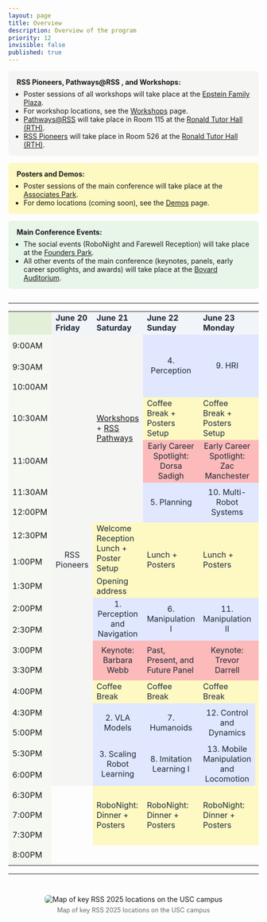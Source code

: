 ```yaml
---
layout: page
title: Overview
description: Overview of the program
priority: 12
invisible: false
published: true
---
```



<style>
@media (max-width: 600px) {
  .schedule {
    display: table !important;
    width: 100% !important;
    overflow-x: auto;
  }
}
</style>

<style>
  :root {
    --modern-indigo: #e0e7ff;
    --modern-soft-gold: #fef9c3;
    --modern-deep-red: #dc2626;
    --modern-soft-red: #fcd5ce;
    --modern-faded-coral: #fcbaba;
    --modern-soft-orange: #fdeacc;
    --modern-date-light: #f1f5f9;
    --modern-warm-gray: #f5f5f4;
    --modern-sky-blue: #bae6fd;
    --modern-charcoal: #1f2937;
  }

  .date-block {
    background-color: var(--modern-date-light);
    color: var(--modern-charcoal);
    font-weight: bold;
  }

  .session-block {
    background-color: var(--modern-indigo);
    color: var(--modern-charcoal);
  }

  .event-block {
    background-color: var(--modern-faded-coral);
    color: var(--modern-charcoal);
  }

  .keynote-block {
    background-color: var(--modern-faded-coral);
    color: var(--modern-charcoal);
  }

  .break-block {
    background-color: var(--modern-soft-gold);
    color: var(--modern-charcoal);
  }

  .workshop-block {
    background-color: var(--modern-warm-gray);
    color: var(--modern-charcoal);
  }

  .highlight-block {
    background-color: var(--usc-gold);
    color: var(--modern-charcoal);
  }

  .block-link {
    display: flex;
    width: 100%;
    height: 100%;
    text-decoration: none;
    color: inherit;
    /* padding: 0.5em; */
    box-sizing: border-box;
    justify-content: center;     /* Center horizontally */
    align-items: center;         /* Center vertically */
    text-align: center;          /* Ensure multiline text is centered */
  }
</style>


<style>
  .schedule td {
    min-height: 40px !important;
    height: 40px !important;
    transition: background-color 0.2s ease, filter 0.2s ease;
  }

  .schedule td:hover {
    filter: brightness(1.2);
    cursor: pointer;
  }
</style>

<div style="display: flex; flex-direction: column; gap: 1em; margin-bottom: 2em;">

  <div style="background-color: var(--modern-warm-gray); padding: 1em 1.2em; border-radius: 6px;">
    <strong>RSS Pioneers, Pathways@RSS , and Workshops:</strong>
    <ul style="margin: 0.5em 0 0 1em; padding: 0;">
      <li>Poster sessions of all workshops will take place at the <a href="https://maps.app.goo.gl/YTtHP12vrTdBQpce9">Epstein Family Plaza</a>.</li>
      <li>For workshop locations, see the <a href="{{ site.baseurl }}/program/workshops/">Workshops</a> page.</li>
      <li><a href="{{ site.baseurl }}/program/pathways/">Pathways@RSS</a>  will take place in Room 115 at the <a href="https://maps.app.goo.gl/ceZrio6J48qrKjR2A">Ronald Tutor Hall (RTH)</a>.</li>
      <li><a href="{{ site.baseurl }}/program/pioneers/">RSS Pioneers</a> will take place in Room 526 at the <a href="https://maps.app.goo.gl/ceZrio6J48qrKjR2A">Ronald Tutor Hall (RTH)</a>.</li>
    </ul>
  </div>

  <div style="background-color: var(--modern-soft-gold); padding: 1em 1.2em; border-radius: 6px;">
    <strong>Posters and Demos:</strong>
    <ul style="margin: 0.5em 0 0 1em; padding: 0;">
      <li>Poster sessions of the main conference will take place at the <a href="https://maps.app.goo.gl/Hno98qim4BKMVFc59">Associates Park</a>.</li>
      <li>For demo locations (coming soon), see the <a href="{{ site.baseurl }}/program/demos/">Demos</a> page.</li>
    </ul>
  </div>

  <div style="background-color: #e8f5e9; padding: 1em 1.2em; border-radius: 6px;">
    <strong>Main Conference Events:</strong>
    <ul style="margin: 0.5em 0 0 1em; padding: 0;">
       <li>The social events (RoboNight and Farewell Reception) will take place at the <a href="https://maps.app.goo.gl/KBvJUBtyXxn319QG8">Founders Park</a>.</li>
      <li>All other events of the main conference (keynotes, panels, early career spotlights, and awards) will take place at the <a href="https://maps.app.goo.gl/gmsxcUqwNSfjsuHL8">Bovard Auditorium</a>.</li>
    </ul>
  </div>

</div>

---

<table class="schedule" cellspacing="0" border="0">
       <tr>
              <td style="width: 5em; border: none; background-color: #E2F0D9;"></td>
              <td class="date-block" style="width: 16%;">June 20<br>Friday</td>
              <td class="date-block" style="width: 16%;">June 21<br>Saturday</td>
              <td class="date-block" style="width: 16%;">June 22<br>Sunday</td>
              <td class="date-block" style="width: 16%;">June 23<br>Monday</td>
              <td class="date-block" style="width: 16%;">June 24<br>Tuesday</td>
              <td class="date-block" style="width: 16%;">June 25<br>Wednesday</td>
       </tr>
       <tr>
              <td style="background-color: #E2F0D950;">9:00AM</td>
              <td rowspan="19" class="workshop-block">
              <a class="block-link" href="{{ site.baseurl }}/program/pioneers/">RSS Pioneers</a>
              </td>
              <td rowspan="7" class="workshop-block">
              <a href="{{ site.baseurl }}/program/workshops/">Workshops</a> + <a href="{{ site.baseurl }}/program/pathways/">RSS Pathways</a>
              </td>
              <td rowspan="3" class="session-block">
              <a class="block-link" href="{{ site.baseurl }}/program/papersession/?session=4.+Perception">4. Perception</a>
              </td>
              <!-- <td rowspan="3" class="session-block">
              <a href="{{ site.baseurl }}/program/papersession/?session=9.+HRI">9. HRI</a>
              </td> -->
              <td rowspan="3" class="session-block">
              <a class="block-link" href="{{ site.baseurl }}/program/papersession/?session=9.+HRI">9. HRI</a>
              </td>
              <td rowspan="1" class="session-block">
              <a class="block-link" href="{{ site.baseurl }}/program/papersession/?session=14.+Robot+Design">14. Robot Design</a>
              </td>
              <td rowspan="19" class="workshop-block" style="text-align: center; vertical-align: middle;">
              <a href="{{ site.baseurl }}/program/workshops/">Workshops</a>
              </td>
              <td style="display:none;">&nbsp;</td>
       </tr>
       <tr>
              <td style="background-color: #E2F0D950;">9:30AM</td>
              <td rowspan="2" class="session-block">
              <a class="block-link" href="{{ site.baseurl }}/program/papersession/?session=15.+Navigation">15. Navigation</a>
              </td>
       </tr>
       <tr>
              <td style="background-color: #E2F0D950;">10:00AM</td>
       </tr>
       <tr>
              <td style="background-color: #E2F0D950;">10:30AM</td>
              <td rowspan="1" class="break-block">Coffee Break  + Posters Setup</td>
              <td rowspan="1" class="break-block">Coffee Break  + Posters Setup</td>
              <td rowspan="1" class="break-block">Coffee Break  + Posters Setup</td>
       </tr>
       <tr>
              <td style="background-color: #E2F0D950;">11:00AM</td>
              <td rowspan="1" class="event-block">
              <a class="block-link" href="{{ site.baseurl }}/program/earlycareer/">Early Career Spotlight:<br>Dorsa Sadigh</a>
              </td>
              <td rowspan="1" class="event-block">
              <a class="block-link" href="{{ site.baseurl }}/program/earlycareer/">Early Career Spotlight:<br>Zac Manchester</a>
              </td>
              <td rowspan="1" class="event-block">Awards Ceremony</td>
       </tr>
       <tr>
              <td style="background-color: #E2F0D950;">11:30AM</td>
              <td rowspan="2" class="session-block">
              <a class="block-link" href="{{ site.baseurl }}/program/papersession/?session=5.+Planning">5. Planning</a>
              </td>
              <td rowspan="2" class="session-block">
              <a class="block-link" href="{{ site.baseurl }}/program/papersession/?session=10.+Multi-Robot+Systems">10. Multi-Robot Systems</a>
              </td>
              <td rowspan="2" class="session-block">
              <a class="block-link" href="{{ site.baseurl }}/program/papersession/?session=16.+Manipulation+III">16. Manipulation III</a>
              </td>
       </tr>
       <tr>
              <td style="background-color: #E2F0D950;">12:00PM</td>
       </tr>
       <tr>
              <td style="background-color: #E2F0D950;">12:30PM</td>
              <td rowspan="2" class="break-block">Welcome Reception Lunch + Poster Setup</td>
              <td rowspan="3" class="break-block">Lunch + Posters</td>
              <td rowspan="3" class="break-block">Lunch + Posters</td>
              <td rowspan="3" class="break-block">Lunch + Posters</td>
       </tr>
       <tr>
              <td style="background-color: #E2F0D950;">1:00PM</td>
       </tr>
       <tr>
              <td style="background-color: #E2F0D950;">1:30PM</td>
              <td rowspan="1" class="break-block">Opening address</td>
       </tr>
       <tr>
              <td style="background-color: #E2F0D950;">2:00PM</td>
              <td rowspan="2" class="session-block">
              <a class="block-link" href="{{ site.baseurl }}/program/papersession/?session=1.+Perception+and+Navigation">1. Perception and Navigation</a>
              </td>
              <td rowspan="2" class="session-block">
              <a class="block-link" href="{{ site.baseurl }}/program/papersession/?session=6.+Manipulation+I">6.<br>Manipulation I</a>
              </td>
              <td rowspan="2" class="session-block">
              <a class="block-link" href="{{ site.baseurl }}/program/papersession/?session=11.+Manipulation+II">11.<br>Manipulation II</a>
              </td>
              <td rowspan="2" class="session-block">
              <a class="block-link" href="{{ site.baseurl }}/program/papersession/?session=17.+Imitation+Learning+II">17. Imitation Learning II</a>
              </td>
       </tr>
       <tr>
              <td style="background-color: #E2F0D950;">2:30PM</td>
       </tr>
       <tr>
              <td style="background-color: #E2F0D950;">3:00PM</td>
              <td rowspan="2" class="keynote-block">
              <a class="block-link" href="{{ site.baseurl }}/program/keynote/">Keynote:<br>Barbara Webb</a>
              </td>
              <td rowspan="2" class="event-block">Past, Present, and Future Panel</td>
              <td rowspan="2" class="keynote-block">
              <a class="block-link" href="{{ site.baseurl }}/program/keynote/">Keynote:<br>Trevor Darrell</a>
              </td>
              <td rowspan="2" class="event-block">
              <a class="block-link" href="{{ site.baseurl }}/program/testoftimeaward/">Test of Time Award</a>
              </td>
       </tr>
       <tr>
              <td style="background-color: #E2F0D950;">3:30PM</td>
       </tr>
       <tr>
              <td style="background-color: #E2F0D950;">4:00PM</td>
              <td rowspan="1" class="break-block">Coffee Break</td>
              <td rowspan="1" class="break-block">Coffee Break</td>
              <td rowspan="1" class="break-block">Coffee Break</td>
              <td rowspan="3" class="break-block">Coffee Break + Posters + Tours</td>
       </tr>
       <tr>
              <td style="background-color: #E2F0D950;">4:30PM</td>
              <td rowspan="2" class="session-block">
              <a class="block-link" href="{{ site.baseurl }}/program/papersession/?session=2.+VLA+Models">2. VLA Models</a>
              </td>
              <td rowspan="2" class="session-block">
              <a class="block-link" href="{{ site.baseurl }}/program/papersession/?session=7.+Humanoids">7. Humanoids</a>
              </td>
              <td rowspan="2" class="session-block">
              <a class="block-link" href="{{ site.baseurl }}/program/papersession/?session=12.+Control+and+Dynamics">12. Control and Dynamics</a>
              </td>
       </tr>
       <tr>
              <td style="background-color: #E2F0D950;">5:00PM</td>
       </tr>
       <tr>
              <td style="background-color: #E2F0D950;">5:30PM</td>
              <td rowspan="2" class="session-block">
              <a class="block-link" href="{{ site.baseurl }}/program/papersession/?session=3.+Scaling+Robot+Learning">3. Scaling Robot Learning</a>
              </td>
              <td rowspan="2" class="session-block">
              <a class="block-link" href="{{ site.baseurl }}/program/papersession/?session=8.+Imitation+Learning+I">8. Imitation Learning I</a>
              </td>
              <td rowspan="2" class="session-block">
              <a class="block-link" href="{{ site.baseurl }}/program/papersession/?session=13.+Mobile+Manipulation+and+Locomotion">13. Mobile Manipulation and Locomotion</a>
              </td>
              <td rowspan="2" class="break-block">Town Hall</td>
       </tr>
       <tr>
              <td style="background-color: #E2F0D950;">6:00PM</td>
       </tr>
       <tr>
              <td style="background-color: #E2F0D950;">6:30PM</td>
              <td rowspan="3"  style="box-shadow: none;"></td>
              <td rowspan="3" class="break-block">RoboNight: Dinner + Posters</td>
              <td rowspan="3" class="break-block">RoboNight: Dinner + Posters</td>
              <td rowspan="3" class="break-block">RoboNight: Dinner + Posters</td>
              <td rowspan="3" class="break-block">Farewell Reception</td>
       </tr>
       <tr>
              <td style="background-color: #E2F0D950;">7:00PM</td>
       </tr>
       <tr>
              <td style="background-color: #E2F0D950;">7:30PM</td>
       </tr>
       <tr>
              <td style="background-color: #E2F0D950;">8:00PM</td>
       </tr>
</table>

---

<div style="text-align: center; margin: 3em auto;">
  <img src="{{ site.baseurl }}/images/local2025/usc_map.png"
       alt="Map of key RSS 2025 locations on the USC campus"
       style="max-width: 90%; height: auto; border-radius: 6px;">
  <div style="margin-top: 0.5em; font-size: 0.9em; color: #666;">
    Map of key RSS 2025 locations on the USC campus
  </div>
</div>